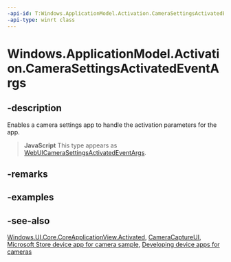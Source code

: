 ```yaml
---
-api-id: T:Windows.ApplicationModel.Activation.CameraSettingsActivatedEventArgs
-api-type: winrt class
---
```


<!-- Class syntax.
public class CameraSettingsActivatedEventArgs : Windows.ApplicationModel.Activation.IActivatedEventArgs, Windows.ApplicationModel.Activation.ICameraSettingsActivatedEventArgs
-->

# Windows.ApplicationModel.Activation.CameraSettingsActivatedEventArgs

## -description
Enables a camera settings app to handle the activation parameters for the app.

<!--Enables an app to handle the activation parameters for the activation contracts supported by Windows.-->

> **JavaScript**
> This type appears as [WebUICameraSettingsActivatedEventArgs](../windows.ui.webui/webuicamerasettingsactivatedeventargs.md).

## -remarks

## -examples

## -see-also
[Windows.UI.Core.CoreApplicationView.Activated](../windows.applicationmodel.core/coreapplicationview_activated.md), [CameraCaptureUI](../windows.media.capture/cameracaptureui.md), [Microsoft Store device app for camera sample](https://code.msdn.microsoft.com/windowsapps/Windows-Store-device-app-10bf3e5e), [Developing  device apps for cameras](https://go.microsoft.com/fwlink/p/?LinkId=226802)

